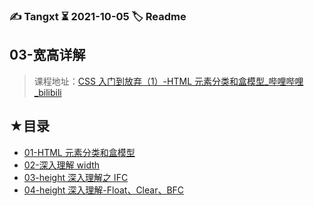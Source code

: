 ### ✍️ Tangxt ⏳ 2021-10-05 🏷️ Readme

## 03-宽高详解

> 课程地址：[CSS 入门到放弃（1）-HTML 元素分类和盒模型_哔哩哔哩_bilibili](https://www.bilibili.com/video/BV11t41127dZ?spm_id_from=333.999.0.0)

## ★目录

- [01-HTML 元素分类和盒模型](./01.md)
- [02-深入理解 width](./02.md)
- [03-height 深入理解之 IFC](./03.md)
- [04-height 深入理解-Float、Clear、BFC](./04.md)
